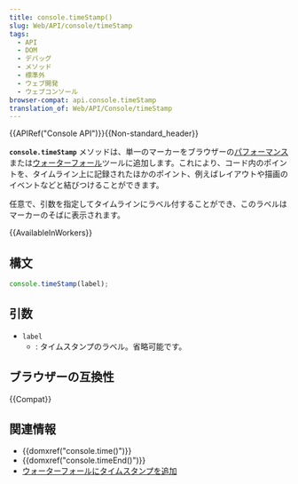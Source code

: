```yaml
---
title: console.timeStamp()
slug: Web/API/console/timeStamp
tags:
  - API
  - DOM
  - デバッグ
  - メソッド
  - 標準外
  - ウェブ開発
  - ウェブコンソール
browser-compat: api.console.timeStamp
translation_of: Web/API/Console/timeStamp
---
```

{{APIRef("Console API")}}{{Non-standard_header}}

**`console.timeStamp`** メソッドは、単一のマーカーをブラウザーの[パフォーマンス](https://developers.google.com/web/tools/chrome-devtools/evaluate-performance/reference)または[ウォーターフォール](/ja/docs/Tools/Performance/Waterfall)ツールに追加します。これにより、コード内のポイントを、タイムライン上に記録されたほかのポイント、例えばレイアウトや描画のイベントなどと結びつけることができます。

任意で、引数を指定してタイムラインにラベル付することができ、このラベルはマーカーのそばに表示されます。

{{AvailableInWorkers}}

## 構文

```js
console.timeStamp(label);
```

## 引数

- `label`
  - : タイムスタンプのラベル。省略可能です。

## ブラウザーの互換性

{{Compat}}

## 関連情報

- {{domxref("console.time()")}}
- {{domxref("console.timeEnd()")}}
- [ウォーターフォールにタイムスタンプを追加](/ja/docs/Tools/Performance/Waterfall#timestamp_markers)
